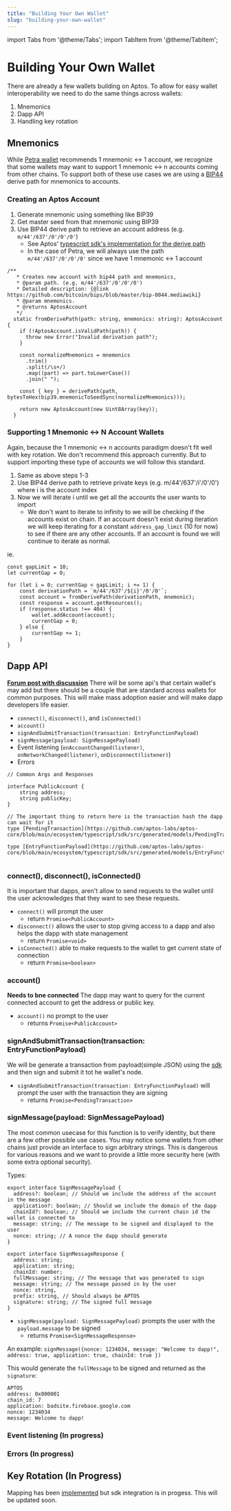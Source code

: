 ```yaml
---
title: "Building Your Own Wallet"
slug: "building-your-own-wallet"
---
```

import Tabs from '@theme/Tabs';
import TabItem from '@theme/TabItem';

# Building Your Own Wallet

There are already a few wallets building on Aptos. To allow for easy wallet interoperability we need to do the same things across wallets:
1. Mnemonics
2. Dapp API
3. Handling key rotation 

## Mnemonics
While [Petra wallet](../install-petra-wallet.md) recommends 1 mnemonic <-> 1 account, we recognize that some wallets may want to support 1 mnemonic <-> n accounts coming from other chains. To support both of these use cases we are using a [BIP44](https://github.com/bitcoin/bips/blob/master/bip-0044.mediawiki) derive path for mnemonics to accounts.

### Creating an Aptos Account
1. Generate mnemonic using something like BIP39
2. Get master seed from that mnemonic using BIP39
3. Use BIP44 derive path to retrieve an account address (e.g. `m/44'/637'/0'/0'/0'`)
    - See Aptos' [typescript sdk's implementation for the derive path](https://github.com/aptos-labs/aptos-core/blob/main/ecosystem/typescript/sdk/src/aptos_account.ts#L48-L69)
    - In the case of Petra, we will always use the path `m/44'/637'/0'/0'/0'` since we have 1 mnemonic <-> 1 account


```
/**
   * Creates new account with bip44 path and mnemonics,
   * @param path. (e.g. m/44'/637'/0'/0'/0')
   * Detailed description: {@link https://github.com/bitcoin/bips/blob/master/bip-0044.mediawiki}
   * @param mnemonics.
   * @returns AptosAccount
   */
  static fromDerivePath(path: string, mnemonics: string): AptosAccount {
    if (!AptosAccount.isValidPath(path)) {
      throw new Error("Invalid derivation path");
    }

    const normalizeMnemonics = mnemonics
      .trim()
      .split(/\s+/)
      .map((part) => part.toLowerCase())
      .join(" ");

    const { key } = derivePath(path, bytesToHex(bip39.mnemonicToSeedSync(normalizeMnemonics)));

    return new AptosAccount(new Uint8Array(key));
  }
```

### Supporting 1 Mnemonic <-> N Account Wallets
Again, because the 1 mnemonic <-> n accounts paradigm doesn't fit well with key rotation. We don't recommend this approach currently. But to support importing these type of accounts we will follow this standard.

1. Same as above steps 1-3
2. Use BIP44 derive path to retrieve private keys (e.g. m/44'/637'/i'/0'/0') where i is the account index
3. Now we will iterate i until we get all the accounts the user wants to import
    - We don't want to iterate to infinity to we will be checking if the accounts exist on chain. If an account doesn't exist during iteration we will keep iterating for a constant `address_gap_limit` (10 for now) to see if there are any other accounts. If an account is found we will continue to iterate as normal.


ie.
```
const gapLimit = 10;
let currentGap = 0;

for (let i = 0; currentGap < gapLimit; i += 1) {
    const derivationPath = `m/44'/637'/${i}'/0'/0'`;
    const account = fromDerivePath(derivationPath, mnemonic);
    const response = account.getResources();
    if (response.status !== 404) {
        wallet.addAccount(account);
        currentGap = 0;
    } else {
        currentGap += 1;
    }
}
```

## Dapp API
**[Forum post with discussion](https://forum.aptoslabs.com/t/wallet-dapp-api-standards/11765/33)**
There will be some api's that certain wallet's may add but there should be a couple that are standard across wallets for common purposes. This will make mass adoption easier and will make dapp developers life easier.

- `connect()`, `disconnect()`, and `isConnected()`
- `account()`
- `signAndSubmitTransaction(transaction: EntryFunctionPayload)`
- `signMessage(payload: SignMessagePayload)`
- Event listening (`onAccountChanged(listener)`, `onNetworkChanged(listener)`, `onDisconnect(listener)`)
- Errors

```
// Common Args and Responses

interface PublicAccount {
    string address;
    string publicKey;
}

// The important thing to return here is the transaction hash the dapp can wait for it
type [PendingTransaction](https://github.com/aptos-labs/aptos-core/blob/main/ecosystem/typescript/sdk/src/generated/models/PendingTransaction.ts)

type [EntryFunctionPayload](https://github.com/aptos-labs/aptos-core/blob/main/ecosystem/typescript/sdk/src/generated/models/EntryFunctionPayload.ts)


```

### connect(), disconnect(), isConnected()
It is important that dapps, aren't allow to send requests to the wallet until the user acknowledges that they want to see these requests.

- `connect()` will prompt the user 
    - return `Promise<PublicAccount>`
- `disconnect()` allows the user to stop giving access to a dapp and also helps the dapp with state management
    - return `Promise<void>`
- `isConnected()` able to make requests to the wallet to get current state of connection
    - return `Promise<boolean>`


### account()
**Needs to bne connected**
The dapp may want to query for the current connected account to get the address or public key.

- `account()` no prompt to the user
    - returns `Promise<PublicAccount>`

### signAndSubmitTransaction(transaction: EntryFunctionPayload)
We will be generate a transaction from payload(simple JSON) using the [sdk](https://github.com/aptos-labs/aptos-core/blob/main/ecosystem/typescript/sdk/src/aptos_client.ts#L217-L221) and then sign and submit it tot he wallet's node.

- `signAndSubmitTransaction(transaction: EntryFunctionPayload)` will prompt the user with the transaction they are signing
    - returns `Promise<PendingTransaction>`

### signMessage(payload: SignMessagePayload)
The most common usecase for this function is to verify identity, but there are a few other possible use cases. You may notice some wallets from other chains just provide an interface to sign arbitrary strings. This is dangerous for various reasons and we want to provide a little more security here (with some extra optional security).

Types:
```
export interface SignMessagePayload {
  address?: boolean; // Should we include the address of the account in the message
  application?: boolean; // Should we include the domain of the dapp
  chainId?: boolean; // Should we include the current chain id the wallet is connected to
  message: string; // The message to be signed and displayed to the user
  nonce: string; // A nonce the dapp should generate
}

export interface SignMessageResponse {
  address: string;
  application: string;
  chainId: number;
  fullMessage: string; // The message that was generated to sign
  message: string; // The message passed in by the user
  nonce: string,
  prefix: string, // Should always be APTOS
  signature: string; // The signed full message
}
```

- `signMessage(payload: SignMessagePayload)` prompts the user with the `payload.message` to be signed
    - returns `Promise<SignMessageResponse>`

An example:
`signMessage({nonce: 1234034, message: "Welcome to dapp!", address: true, application: true, chainId: true })`

This would generate the `fullMessage` to be signed and returned as the `signature`:
```
APTOS
address: 0x000001
chain_id: 7
application: badsite.firebase.google.com
nonce: 1234034
message: Welcome to dapp!
```

### Event listening (In progress)
### Errors (In progress)

## Key Rotation (In Progress)

Mapping has been [implemented](https://github.com/aptos-labs/aptos-core/pull/2972) but sdk integration is in progess. This will be updated soon.